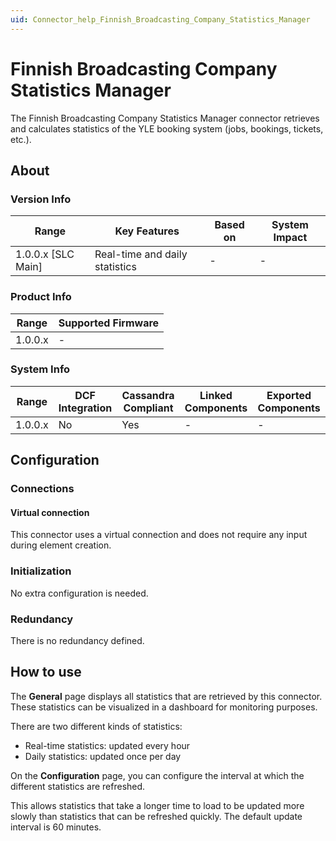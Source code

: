 ```yaml
---
uid: Connector_help_Finnish_Broadcasting_Company_Statistics_Manager
---
```


# Finnish Broadcasting Company Statistics Manager

The Finnish Broadcasting Company Statistics Manager connector retrieves and calculates statistics of the YLE booking system (jobs, bookings, tickets, etc.).

## About

### Version Info

| **Range**            | **Key Features**               | **Based on** | **System Impact** |
|----------------------|--------------------------------|--------------|-------------------|
| 1.0.0.x \[SLC Main\] | Real-time and daily statistics | \-           | \-                |

### Product Info

| **Range** | **Supported Firmware** |
|-----------|------------------------|
| 1.0.0.x   | \-                     |

### System Info

| **Range** | **DCF Integration** | **Cassandra Compliant** | **Linked Components** | **Exported Components** |
|-----------|---------------------|-------------------------|-----------------------|-------------------------|
| 1.0.0.x   | No                  | Yes                     | \-                    | \-                      |

## Configuration

### Connections

#### Virtual connection

This connector uses a virtual connection and does not require any input during element creation.

### Initialization

No extra configuration is needed.

### Redundancy

There is no redundancy defined.

## How to use

The **General** page displays all statistics that are retrieved by this connector. These statistics can be visualized in a dashboard for monitoring purposes.

There are two different kinds of statistics:

- Real-time statistics: updated every hour
- Daily statistics: updated once per day

On the **Configuration** page, you can configure the interval at which the different statistics are refreshed.

This allows statistics that take a longer time to load to be updated more slowly than statistics that can be refreshed quickly. The default update interval is 60 minutes.
